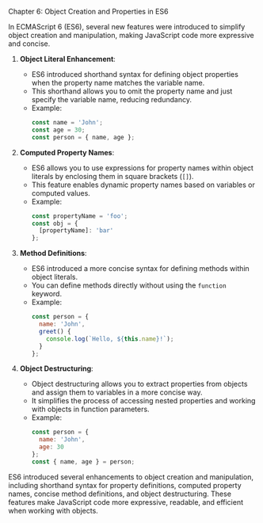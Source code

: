 Chapter 6: Object Creation and Properties in ES6

In ECMAScript 6 (ES6), several new features were introduced to simplify object creation and manipulation, making JavaScript code more expressive and concise.

1. **Object Literal Enhancement**:
   - ES6 introduced shorthand syntax for defining object properties when the property name matches the variable name.
   - This shorthand allows you to omit the property name and just specify the variable name, reducing redundancy.
   - Example:
     ```javascript
     const name = 'John';
     const age = 30;
     const person = { name, age };
     ```

2. **Computed Property Names**:
   - ES6 allows you to use expressions for property names within object literals by enclosing them in square brackets (`[]`).
   - This feature enables dynamic property names based on variables or computed values.
   - Example:
     ```javascript
     const propertyName = 'foo';
     const obj = {
       [propertyName]: 'bar'
     };
     ```

3. **Method Definitions**:
   - ES6 introduced a more concise syntax for defining methods within object literals.
   - You can define methods directly without using the `function` keyword.
   - Example:
     ```javascript
     const person = {
       name: 'John',
       greet() {
         console.log(`Hello, ${this.name}!`);
       }
     };
     ```

4. **Object Destructuring**:
   - Object destructuring allows you to extract properties from objects and assign them to variables in a more concise way.
   - It simplifies the process of accessing nested properties and working with objects in function parameters.
   - Example:
     ```javascript
     const person = {
       name: 'John',
       age: 30
     };
     const { name, age } = person;
     ```

ES6 introduced several enhancements to object creation and manipulation, including shorthand syntax for property definitions, computed property names, concise method definitions, and object destructuring. These features make JavaScript code more expressive, readable, and efficient when working with objects.